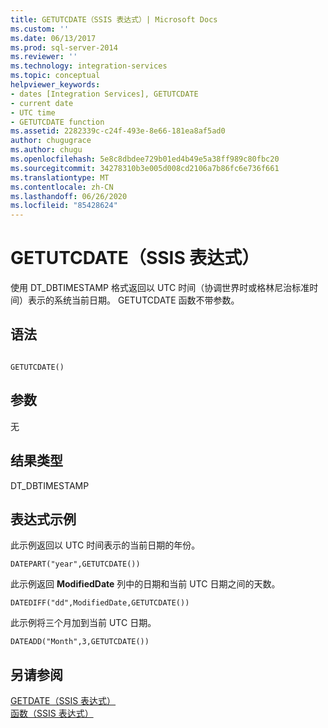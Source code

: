 ```yaml
---
title: GETUTCDATE（SSIS 表达式）| Microsoft Docs
ms.custom: ''
ms.date: 06/13/2017
ms.prod: sql-server-2014
ms.reviewer: ''
ms.technology: integration-services
ms.topic: conceptual
helpviewer_keywords:
- dates [Integration Services], GETUTCDATE
- current date
- UTC time
- GETUTCDATE function
ms.assetid: 2282339c-c24f-493e-8e66-181ea8af5ad0
author: chugugrace
ms.author: chugu
ms.openlocfilehash: 5e8c8dbdee729b01ed4b49e5a38ff989c80fbc20
ms.sourcegitcommit: 34278310b3e005d008cd2106a7b86fc6e736f661
ms.translationtype: MT
ms.contentlocale: zh-CN
ms.lasthandoff: 06/26/2020
ms.locfileid: "85428624"
---
```

# <a name="getutcdate-ssis-expression"></a>GETUTCDATE（SSIS 表达式）
  使用 DT_DBTIMESTAMP 格式返回以 UTC 时间（协调世界时或格林尼治标准时间）表示的系统当前日期。 GETUTCDATE 函数不带参数。  
  
## <a name="syntax"></a>语法  
  
```  
  
GETUTCDATE()  
```  
  
## <a name="arguments"></a>参数  
 无  
  
## <a name="result-types"></a>结果类型  
 DT_DBTIMESTAMP  
  
## <a name="expression-examples"></a>表达式示例  
 此示例返回以 UTC 时间表示的当前日期的年份。  
  
```  
DATEPART("year",GETUTCDATE())  
```  
  
 此示例返回 **ModifiedDate** 列中的日期和当前 UTC 日期之间的天数。  
  
```  
DATEDIFF("dd",ModifiedDate,GETUTCDATE())  
```  
  
 此示例将三个月加到当前 UTC 日期。  
  
```  
DATEADD("Month",3,GETUTCDATE())  
```  
  
## <a name="see-also"></a>另请参阅  
 [GETDATE（SSIS 表达式）](getdate-ssis-expression.md)   
 [函数（SSIS 表达式）](functions-ssis-expression.md)  
  
  
